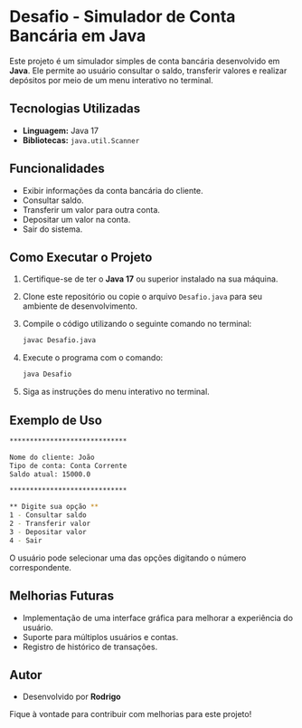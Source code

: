 # Desafio - Simulador de Conta Bancária em Java

Este projeto é um simulador simples de conta bancária desenvolvido em **Java**. Ele permite ao usuário consultar o saldo, transferir valores e realizar depósitos por meio de um menu interativo no terminal.

## Tecnologias Utilizadas

- **Linguagem:** Java 17
- **Bibliotecas:** `java.util.Scanner`

## Funcionalidades

- Exibir informações da conta bancária do cliente.
- Consultar saldo.
- Transferir um valor para outra conta.
- Depositar um valor na conta.
- Sair do sistema.

## Como Executar o Projeto

1. Certifique-se de ter o **Java 17** ou superior instalado na sua máquina.
2. Clone este repositório ou copie o arquivo `Desafio.java` para seu ambiente de desenvolvimento.
3. Compile o código utilizando o seguinte comando no terminal:

   ```sh
   javac Desafio.java
   ```

4. Execute o programa com o comando:

   ```sh
   java Desafio
   ```

5. Siga as instruções do menu interativo no terminal.

## Exemplo de Uso

```sh
*****************************

Nome do cliente: João
Tipo de conta: Conta Corrente
Saldo atual: 15000.0

*****************************

** Digite sua opção **
1 - Consultar saldo
2 - Transferir valor
3 - Depositar valor
4 - Sair
```

O usuário pode selecionar uma das opções digitando o número correspondente.

## Melhorias Futuras

- Implementação de uma interface gráfica para melhorar a experiência do usuário.
- Suporte para múltiplos usuários e contas.
- Registro de histórico de transações.

## Autor

- Desenvolvido por **Rodrigo**

Fique à vontade para contribuir com melhorias para este projeto!


